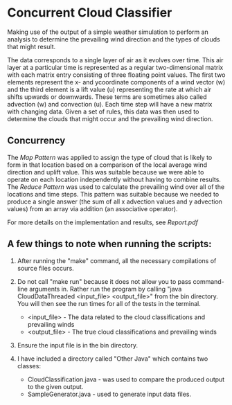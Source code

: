 # Concurrent Cloud Classifier

Making use of the output of a simple weather simulation to perform an analysis to determine the prevailing wind direction and the types of clouds that might result.

The data corresponds to a single layer of air as it evolves over time. This air layer at a particular time is represented as a regular two-dimensional matrix with each matrix entry consisting of three floating point values. The first two elements represent the x- and ycoordinate components of a wind vector (w) and the third element is a lift value (u) representing the rate at which air shifts upwards or downwards. These terms are sometimes also called advection (w) and convection (u). Each time step will have a new matrix with changing data. Given a set of rules, this data was then used to determine the clouds that might occur and the prevailing wind direction.


## Concurrency 

The *Map Pattern* was applied to assign the type of cloud that is likely to form in that location based on a comparison of the local average wind direction and uplift value. This was suitable because we were able to operate on each location independently without having to combine results. The *Reduce Pattern* was used to calculate the prevailing wind over all of the locations and time steps. This pattern was suitable because we needed to produce a single answer (the sum of all x advection values and y advection values) from an array via addition (an associative operator).

For more details on the implementation and results, see *Report.pdf*


## A few things to note when running the scripts:

1. After running the "make" command, all the necessary compilations of source files occurs.

2. Do not call "make run" because it does not allow you to pass command-line arguments in. Rather run the program by calling "java CloudDataThreaded \<input_file> \<output_file>" from the bin directory. You will then see the run times for all of the tests in the terminal.

	* \<input_file> - The data related to the cloud classifications and prevailing winds
	* \<output_file> - The true cloud classifications and prevailing winds

3. Ensure the input file is in the bin directory.

4. I have included a directory called "Other Java" which contains two classes:

	* CloudClassification.java - was used to compare the produced output to the given output.
	* SampleGenerator.java - used to generate input data files.
